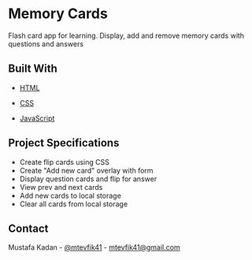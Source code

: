 <!-- ABOUT THE PROJECT -->

# Memory Cards

Flash card app for learning. Display, add and remove memory cards with questions and answers

## Built With

- [HTML](https://en.wikipedia.org/wiki/HTML)

- [CSS](https://en.wikipedia.org/wiki/CSS)

- [JavaScript](https://www.javascript.com/)

## Project Specifications

- Create flip cards using CSS
- Create "Add new card" overlay with form
- Display question cards and flip for answer
- View prev and next cards
- Add new cards to local storage
- Clear all cards from local storage

## Contact

Mustafa Kadan - [@mtevfik41](https://twitter.com/mtevfik41) - mtevfik41@gmail.com
